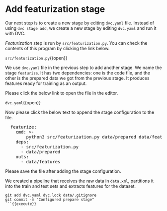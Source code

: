 # Add featurization stage

Our next step is to create a new stage by editing `dvc.yaml` file. Instead of
using `dvc stage add`, we create a new stage by editing `dvc.yaml` and run it
with DVC.

_Featurization_ step is run by `src/featurization.py`. You can check the
contents of this program by clicking the link below.

`src/featurization.py`{{open}}

We use `dvc.yaml` file in the previous step to add another stage. We name the
stage `featurize`. It has two dependencies: one is the code file, and
the other is the prepared data we got from the previous stage. It produces features
ready for training as an output.

Please click the below link to open the file in the editor.

`dvc.yaml`{{open}}

Now please click the below text to append the stage configuration to the file.

<pre class="file" data-filename="project/dvc.yaml" data-target="append">
  featurize:
    cmd: >-
        python3 src/featurization.py data/prepared data/features
    deps:
      - src/featurization.py
      - data/prepared
    outs:
      - data/features
</pre>

Please save the file after adding the stage configuration.

We created a [pipeline][bcpipeline] that receives the raw data in `data.xml`,
partitions it into the train and test sets and extracts features for the
dataset.

[bcpipeline]: https://dvc.org/doc/user-guide/basic-concepts/pipeline

```
git add dvc.yaml dvc.lock data/.gitignore
git commit -m "Configured prepare stage"
```{{execute}}
